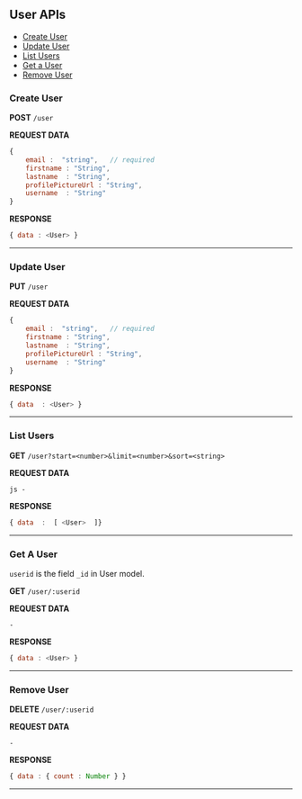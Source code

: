 ## User APIs

* [Create User](#create-user)
* [Update User](#update-user)
* [List Users](#list-users)
* [Get a User](#get-a-user)
* [Remove User](#remove-user)


### Create User

**POST** ``` /user ```
 
**REQUEST DATA** 

```js
{
    email :  "string",   // required
    firstname : "String",
    lastname  : "String",
    profilePictureUrl : "String",
    username  : "String"
}
 ```
 
**RESPONSE** 

```js
{ data : <User> }
```
 
----


### Update User

**PUT** ```/user```

**REQUEST DATA** 

```js
{
    email :  "string",   // required
    firstname : "String",
    lastname  : "String",
    profilePictureUrl : "String",
    username  : "String"
}
 ```
 

**RESPONSE**

```js
{ data  : <User> }
```

---- 

### List Users


**GET** ```/user?start=<number>&limit=<number>&sort=<string>```

**REQUEST DATA** 

```js - ```
 

**RESPONSE**

```js
{ data  :  [ <User>  ]}
```

----

### Get A User

`userid` is the field `_id` in User model.

**GET** ```/user/:userid```

**REQUEST DATA**

```-```

**RESPONSE**

```js
{ data : <User> }
```

----


### Remove User

**DELETE** ```/user/:userid```

**REQUEST DATA**

```-```

**RESPONSE**

```js
{ data : { count : Number } }
```

----


